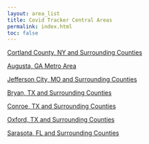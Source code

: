 ```yaml
---
layout: area_list
title: Covid Tracker Central Areas
permalink: index.html
toc: false
---
```


<p><a href="usa-new_york-cortland.html">Cortland County, NY and Surrounding Counties</a></p>
<p><a href="usa-georgia-columbia.html">Augusta, GA Metro Area</a></p>
<p><a href="usa-missouri-cole.html">Jefferson City, MO and Surrounding Counties</a></p>
<p><a href="usa-texas-brazos.html">Bryan, TX and Surrounding Counties</a></p>
<p><a href="usa-texas-montgomery.html">Conroe, TX and Surrounding Counties</a></p>
<p><a href="usa-ohio-butler.html">Oxford, TX and Surrounding Counties</a></p>
<p><a href="usa-florida-sarasota.html">Sarasota, FL and Surrounding Counties</a></p>
